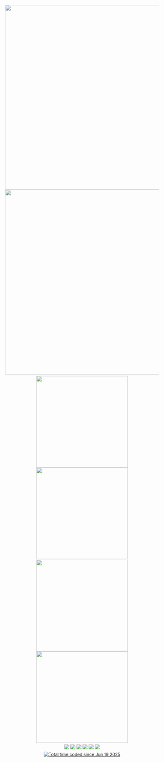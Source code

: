<div align="center">
  <a href="https://github.com/dimkagithub">
    <img src="https://github-readme-stats-dimkagithubvercel.vercel.app/api?username=dimkagithub&show_icons=true&include_all_commits=true&count_private=true&show=reviews,discussions_started,discussions_answered,prs_merged,prs_merged_percentage&theme=solarized-dark&hide_border=true&text_color=869396&text_bold=false&ring_color=ffff00" width="605" />
  </a>
</div>
<div style="height:-2px"></div>
<div align="center">
  <a href="https://github.com/dimkagithub">
    <img src="https://github-profile-summary-cards-dimkagithubvercel.vercel.app/api/cards/profile-details?username=dimkagithub&theme=solarized_dark" width="605" />
  </a>
</div>
<div style="height:5px"></div>
<div align="center">
  <a href="https://github.com/dimkagithub" style="display:inline-block;margin-right:0px;">
    <img src="https://github-profile-summary-cards-dimkagithubvercel.vercel.app/api/cards/stats?username=dimkagithub&theme=solarized_dark" width="300" />
  </a>
  <a href="https://github.com/dimkagithub" style="display:inline-block;">
    <img src="https://github-profile-summary-cards-dimkagithubvercel.vercel.app/api/cards/productive-time?username=dimkagithub&theme=solarized_dark&utcOffset=+5" width="300" />
  </a>
</div>
<div style="height:2px"></div>
<div align="center">
  <a href="https://github.com/dimkagithub" style="display:inline-block;margin-right:0px;">
    <img src="https://github-profile-summary-cards-dimkagithubvercel.vercel.app/api/cards/repos-per-language?username=dimkagithub&theme=solarized_dark" width="300" />
  </a>
  <a href="https://github.com/dimkagithub" style="display:inline-block;">
    <img src="https://github-profile-summary-cards-dimkagithubvercel.vercel.app/api/cards/most-commit-language?username=dimkagithub&theme=solarized_dark" width="300" />
  </a>
</div>
<div style="height:5px"></div>
<div align="center" style="font-size:0;">
  <a href="https://github.com/dimkagithub" style="display:inline-block;margin-right:4px;">
    <img src="https://badges.pufler.dev/visits/dimkagithub/dimkagithub?logo=GitHub" />
  </a>
  <a href="https://github.com/dimkagithub" style="display:inline-block;margin-right:4px;">
    <img src="https://badges.pufler.dev/years/dimkagithub?logo=GitHub" />
  </a>
  <a href="https://github.com/dimkagithub?tab=repositories" style="display:inline-block;margin-right:4px;">
    <img src="https://badges.pufler.dev/repos/dimkagithub?logo=GitHub" />
  </a>
  <a href="https://gist.github.com/dimkagithub" style="display:inline-block;margin-right:4px;">
    <img src="https://badges.pufler.dev/gists/dimkagithub?logo=GitHub" />
  </a>
  <a href="https://github.com/dimkagithub" style="display:inline-block;margin-right:4px;">
    <img src="https://badges.pufler.dev/commits/monthly/dimkagithub?logo=GitHub" />
  </a>
  <a href="https://github.com/dimkagithub" style="display:inline-block;">
    <img src="https://badges.pufler.dev/commits/yearly/dimkagithub?logo=GitHub" />
  </a>
</div>
<div style="height:8px"></div>
<div align="center">
  <a href="https://wakatime.com/@84c2e0c5-5028-4205-99e6-0e9700d29d15">
    <img src="https://wakatime.com/badge/user/84c2e0c5-5028-4205-99e6-0e9700d29d15.svg?style=default" alt="Total time coded since Jun 19 2025" />
  </a>
</div>
